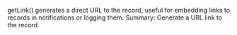 getLink() generates a direct URL to the record, useful for embedding links to records in notifications or logging them.
Summary: Generate a URL link to the record.